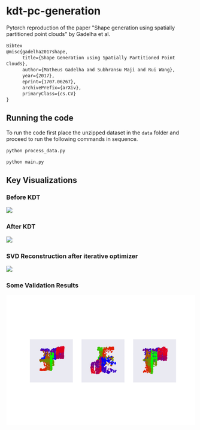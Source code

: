 # kdt-pc-generation
Pytorch reproduction of the paper "Shape generation using spatially partitioned point clouds" by Gadelha et  al.

```info
Bibtex
@misc{gadelha2017shape,
      title={Shape Generation using Spatially Partitioned Point Clouds}, 
      author={Matheus Gadelha and Subhransu Maji and Rui Wang},
      year={2017},
      eprint={1707.06267},
      archivePrefix={arXiv},
      primaryClass={cs.CV}
}
```

## Running the code

To run the code first place the unzipped dataset in the `data` folder and proceed to run the following commands in sequence.

```code
python process_data.py
```

```code
python main.py
```


## Key Visualizations

### Before KDT
![](./gifs_data/Before_KDT.gif)

### After KDT
![](./gifs_data/Before_KDT.gif)

### SVD Reconstruction after iterative optimizer
![](./gifs_data/Before_KDT.gif)

### Some Validation Results
![](./gifs_data/valid.gif)
